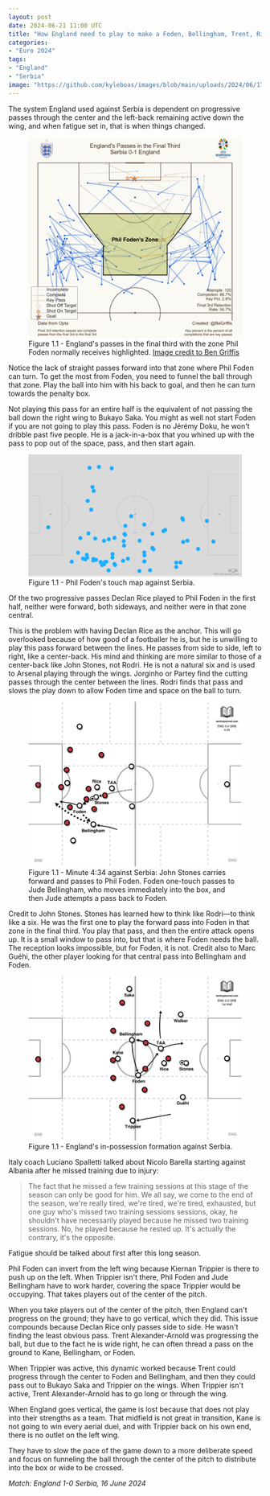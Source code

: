 ```yaml
---
layout: post
date: 2024-06-21 11:00 UTC
title: "How England need to play to make a Foden, Bellingham, Trent, Rice midfield work"
categories:
- "Euro 2024"
tags:
- "England"
- "Serbia"
image: "https://github.com/kyleboas/images/blob/main/uploads/2024/06/17/Image-17Jun2024_15:47:35.png?raw=true"
---
```


The system England used against Serbia is dependent on progressive passes through the center and the left-back remaining active down the wing, and when fatigue set in, that is when things changed.

<!---more--->

<figure>
    <img src="https://github.com/kyleboas/images/blob/main/uploads/2024/06/17/Image-17Jun2024_15:33:09.png?raw=true">
    <figcaption>Figure 1.1 - England's passes in the final third with the zone Phil Foden normally receives highlighted. <a href="https://x.com/begriffis/status/1802473432572891193?s=46&t=EwWKBMyY400eGGXYwoRkiw">Image credit to Ben Griffis</a></figcaption>
</figure>

Notice the lack of straight passes forward into that zone where Phil Foden can turn. To get the most from Foden, you need to funnel the ball through that zone. Play the ball into him with his back to goal, and then he can turn towards the penalty box. 

Not playing this pass for an entire half is the equivalent of not passing the ball down the right wing to Bukayo Saka. You might as well not start Foden if you are not going to play this pass. Foden is no Jérémy Doku, he won't dribble past five people. He is a jack-in-a-box that you whined up with the pass to pop out of the space, pass, and then start again.


<figure>
    <img src="https://github.com/kyleboas/images/blob/main/uploads/2024/06/17/Image-17Jun2024_22:14:32.png?raw=true">
    <figcaption>Figure 1.1 - Phil Foden's touch map against Serbia.</figcaption>
</figure>

Of the two progressive passes Declan Rice played to Phil Foden in the first half, neither were forward, both sideways, and neither were in that zone central. 

This is the problem with having Declan Rice as the anchor. This will go overlooked because of how good of a footballer he is, but he is unwilling to play this pass forward between the lines. He passes from side to side, left to right, like a center-back. His mind and thinking are more similar to those of a center-back like John Stones, not Rodri. He is not a natural six and is used to Arsenal playing through the wings. Jorginho or Partey find the cutting passes through the center between the lines. Rodri finds that pass and slows the play down to allow Foden time and space on the ball to turn. 

<figure>
    <img src="https://github.com/kyleboas/images/blob/main/uploads/2024/06/17/Image-17Jun2024_14:59:30.png?raw=true">
    <figcaption>Figure 1.1 - Minute 4:34 against Serbia: John Stones carries forward and passes to Phil Foden. Foden one-touch passes to Jude Bellingham, who moves immediately into the box, and then Jude attempts a pass back to Foden.</figcaption>
</figure>

Credit to John Stones. Stones has learned how to think like Rodri—to think like a six. He was the first one to play the forward pass into Foden in that zone in the final third. You play that pass, and then the entire attack opens up. It is a small window to pass into, but that is where Foden needs the ball. The reception looks impossible, but for Foden, it is not. Credit also to Marc Guéhi, the other player looking for that central pass into Bellingham and Foden.

<figure>
    <img src="https://github.com/kyleboas/images/blob/main/uploads/2024/06/16/Image-16Jun2024_23:20:08.png?raw=true">
    <figcaption>Figure 1.1 - England's in-possession formation against Serbia.</figcaption>
</figure>

Italy coach Luciano Spalletti talked about Nicolo Barella starting against Albania after he missed training due to injury:

> The fact that he missed a few training sessions at this stage of the season can only be good for him. We all say, we come to the end of the season, we're really tired, we're tired, we're tired, exhausted, but one guy who's missed two training sessions sessions, okay, he shouldn't have necessarily played because he missed two training sessions. No, he played because he rested up. It's actually the contrary, it's the opposite. 

Fatigue should be talked about first after this long season.

Phil Foden can invert from the left wing because Kiernan Trippier is there to push up on the left. When Trippier isn't there, Phil Foden and Jude Bellingham have to work harder, covering the space Trippier would be occupying. That takes players out of the center of the pitch.

When you take players out of the center of the pitch, then England can't progress on the ground; they have to go vertical, which they did. This issue compounds because Declan Rice only passes side to side. He wasn't finding the least obvious pass. Trent Alexander-Arnold was progressing the ball, but due to the fact he is wide right, he can often thread a pass on the ground to Kane, Bellingham, or Foden.

When Trippier was active, this dynamic worked because Trent could progress through the center to Foden and Bellingham, and then they could pass out to Bukayo Saka and Trippier on the wings. When Trippier isn't active, Trent Alexander-Arnold has to go long or through the wing.

When England goes vertical, the game is lost because that does not play into their strengths as a team. That midfield is not great in transition, Kane is not going to win every aerial duel, and with Trippier back on his own end, there is no outlet on the left wing. 

They have to slow the pace of the game down to a more deliberate speed and focus on funneling the ball through the center of the pitch to distribute into the box or wide to be crossed. 

*Match: England 1-0 Serbia, 16 June 2024*